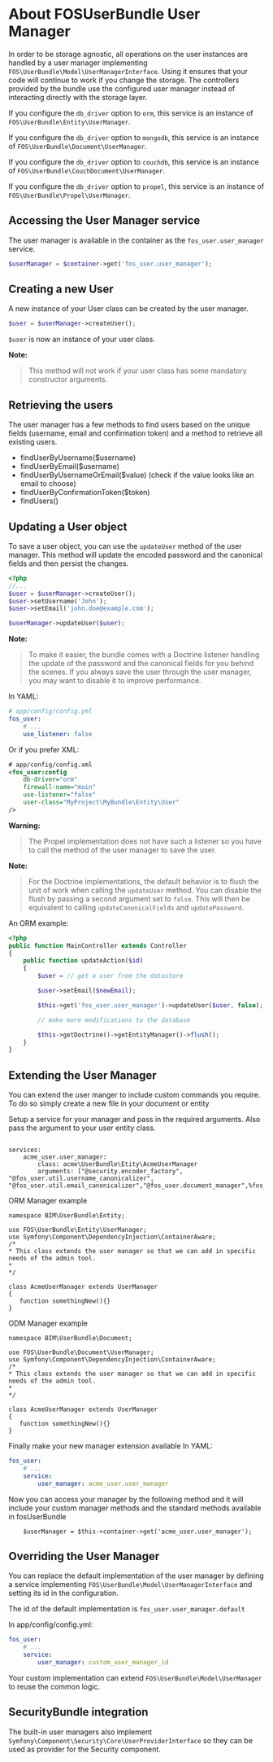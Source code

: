 About FOSUserBundle User Manager
================================

In order to be storage agnostic, all operations on the user instances are
handled by a user manager implementing `FOS\UserBundle\Model\UserManagerInterface`.
Using it ensures that your code will continue to work if you change the storage.
The controllers provided by the bundle use the configured user manager instead
of interacting directly with the storage layer.

If you configure the `db_driver` option to `orm`, this service is an instance
of `FOS\UserBundle\Entity\UserManager`.

If you configure the `db_driver` option to `mongodb`, this service is an
instance of `FOS\UserBundle\Document\UserManager`.

If you configure the `db_driver` option to `couchdb`, this service is an
instance of `FOS\UserBundle\CouchDocument\UserManager`.

If you configure the `db_driver` option to `propel`, this service is an instance
of `FOS\UserBundle\Propel\UserManager`.

## Accessing the User Manager service

The user manager is available in the container as the `fos_user.user_manager`
service.

``` php
$userManager = $container->get('fos_user.user_manager');
```

## Creating a new User

A new instance of your User class can be created by the user manager.

``` php
$user = $userManager->createUser();
```

`$user` is now an instance of your user class.

**Note:**

> This method will not work if your user class has some mandatory constructor
> arguments.

## Retrieving the users

The user manager has a few methods to find users based on the unique fields
(username, email and confirmation token) and a method to retrieve all existing
users.

- findUserByUsername($username)
- findUserByEmail($username)
- findUserByUsernameOrEmail($value)  (check if the value looks like an email to choose)
- findUserByConfirmationToken($token)
- findUsers()

## Updating a User object

To save a user object, you can use the `updateUser` method of the user manager.
This method will update the encoded password and the canonical fields and
then persist the changes.

``` php
<?php
//...
$user = $userManager->createUser();
$user->setUsername('John');
$user->setEmail('john.doe@example.com');

$userManager->updateUser($user);
```

**Note:**

> To make it easier, the bundle comes with a Doctrine listener handling the
> update of the password and the canonical fields for you behind the scenes.
> If you always save the user through the user manager, you may want to disable
> it to improve performance.

In YAML:

``` yaml
# app/config/config.yml
fos_user:
    # ...
    use_listener: false
```

Or if you prefer XML:

``` xml
# app/config/config.xml
<fos_user:config
    db-driver="orm"
    firewall-name="main"
    use-listener="false"
    user-class="MyProject\MyBundle\Entity\User"
/>
```

**Warning:**

> The Propel implementation does not have such a listener so you have to
> call the method of the user manager to save the user.

**Note:**

> For the Doctrine implementations, the default behavior is to flush the
> unit of work when calling the `updateUser` method. You can disable the
> flush by passing a second argument set to `false`.
> This will then be equivalent to calling `updateCanonicalFields` and
> `updatePassword`.

An ORM example:

``` php
<?php
public function MainController extends Controller
{
    public function updateAction($id)
    {
        $user = // get a user from the datastore

        $user->setEmail($newEmail);

        $this->get('fos_user.user_manager')->updateUser($user, false);

        // make more modifications to the database

        $this->getDoctrine()->getEntityManager()->flush();
    }
}
```
## Extending the User Manager

You can extend the user manger to include custom commands you require. To do so simply create a new file in your document or entity

Setup a service for your manager and pass in the required arguments. Also pass the argument to your user entity class.
```

services:
    acme_user.user_manager:
        class: acme\UserBundle\Etity\AcmeUserManager
        arguments: ["@security.encoder_factory", "@fos_user.util.username_canonicalizer", "@fos_user.util.email_canonicalizer","@fos_user.document_manager",%fos_user.model.user.class%]
```

ORM Manager example
```
namespace BIM\UserBundle\Entity;

use FOS\UserBundle\Entity\UserManager;
use Symfony\Component\DependencyInjection\ContainerAware;
/*
* This class extends the user manager so that we can add in specific needs of the admin tool.
*
*/

class AcmeUserManager extends UserManager 
{
   function somethingNew(){}
}
```

ODM Manager example
```
namespace BIM\UserBundle\Document;

use FOS\UserBundle\Document\UserManager;
use Symfony\Component\DependencyInjection\ContainerAware;
/*
* This class extends the user manager so that we can add in specific needs of the admin tool.
*
*/

class AcmeUserManager extends UserManager 
{
   function somethingNew(){}
}
```

Finally make your new manager extension available
In YAML:

``` yaml
fos_user:
    # ...
    service:
        user_manager: acme_user.user_manager
```

Now you can access your manager by the following method and it will include your custom manager methods and the standard methods available in fosUserBundle
```
    $userManager = $this->container->get('acme_user.user_manager');
```

## Overriding the User Manager

You can replace the default implementation of the user manager by defining
a service implementing `FOS\UserBundle\Model\UserManagerInterface` and
setting its id in the configuration.

The id of the default implementation is `fos_user.user_manager.default`

In app/config/config.yml:

``` yaml
fos_user:
    # ...
    service:
        user_manager: custom_user_manager_id
```
Your custom implementation can extend `FOS\UserBundle\Model\UserManager`
to reuse the common logic.

## SecurityBundle integration

The built-in user managers also implement `Symfony\Component\Security\Core\UserProviderInterface`
so they can be used as provider for the Security component.
